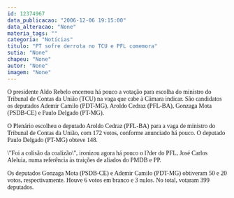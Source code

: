 ```yaml
---
id: 12374967
data_publicacao: "2006-12-06 19:15:00"
data_alteracao: "None"
materia_tags: ""
categoria: "Notícias"
titulo: "PT sofre derrota no TCU e PFL comemora"
sutia: "None"
chapeu: "None"
autor: "None"
imagem: "None"
---
```

<p><P><FONT face=Verdana>O presidente Aldo Rebelo encerrou há pouco a votação para escolha do ministro do Tribunal de Contas da União (TCU) na vaga que cabe à Câmara indicar. São candidatos os deputados Ademir Camilo (PDT-MG), Aroldo Cedraz (PFL-BA), Gonzaga Mota (PSDB-CE) e Paulo Delgado (PT-MG).</FONT></P></p>
<p><P><FONT face=Verdana>O Plenário escolheu o deputado Aroldo Cedraz (PFL-BA) para a vaga de ministro do Tribunal de Contas da União, com 172 votos, conforme anunciado há pouco. O deputado Paulo Delgado (PT-MG) obteve 148. </FONT></P></p>
<p><P><FONT face=Verdana>\"Foi a colisão da coalizão\", ironizou agora há pouco o l?der do PFL, José Carlos Aleluia, numa referência às traições de aliados do PMDB e PP.</FONT></P></p>
<p><P><FONT face=Verdana>Os deputados Gonzaga Mota (PSDB-CE) e Ademir Camilo (PDT-MG) obtiveram 50 e 20 votos, respectivamente. Houve 6 votos em branco e 3 nulos. No total, votaram 399 deputados.</FONT></P> </p>
